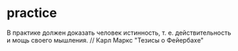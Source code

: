 # practice
В практике должен доказать человек истинность, т. е. действительность и мощь своего мышления.  // Карл Маркс "Тезисы о Фейербахе" 
